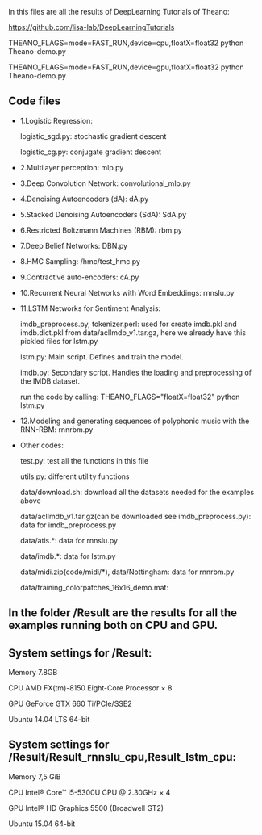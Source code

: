 In this files are all the results of DeepLearning Tutorials of Theano:

https://github.com/lisa-lab/DeepLearningTutorials

THEANO_FLAGS=mode=FAST_RUN,device=cpu,floatX=float32 python Theano-demo.py

THEANO_FLAGS=mode=FAST_RUN,device=gpu,floatX=float32 python Theano-demo.py

Code files
--------------

- 1.Logistic Regression: 

	logistic_sgd.py: stochastic gradient descent 

	logistic_cg.py: conjugate gradient descent

- 2.Multilayer perception: mlp.py

- 3.Deep Convolution Network: convolutional_mlp.py

- 4.Denoising Autoencoders (dA): dA.py

- 5.Stacked Denoising Autoencoders (SdA): SdA.py

- 6.Restricted Boltzmann Machines (RBM): rbm.py

- 7.Deep Belief Networks: DBN.py

- 8.HMC Sampling: /hmc/test_hmc.py

- 9.Contractive auto-encoders: cA.py

- 10.Recurrent Neural Networks with Word Embeddings: rnnslu.py

- 11.LSTM Networks for Sentiment Analysis: 

	imdb_preprocess.py, tokenizer.perl: used for create imdb.pkl and imdb.dict.pkl from data/aclImdb_v1.tar.gz, here we already have this pickled files for lstm.py

	lstm.py: Main script. Defines and train the model.

	imdb.py: Secondary script. Handles the loading and preprocessing of the IMDB dataset.

	run the code by calling: THEANO_FLAGS="floatX=float32" python lstm.py

- 12.Modeling and generating sequences of polyphonic music with the RNN-RBM: rnnrbm.py

- Other codes:

	test.py: test all the functions in this file

	utils.py: different utility functions

	data/download.sh: download all the datasets needed for the examples above

	data/aclImdb_v1.tar.gz(can be downloaded see imdb_preprocess.py): data for imdb_preprocess.py

	data/atis.*: data for rnnslu.py

	data/imdb.*: data for lstm.py

	data/midi.zip(code/midi/*), data/Nottingham: data for rnnrbm.py

	data/training_colorpatches_16x16_demo.mat:

In the folder /Result are the results for all the examples running both on CPU and GPU.
--------------

System settings for /Result:
--------------
Memory 7.8GB

CPU AMD FX(tm)-8150 Eight-Core Processor × 8 

GPU GeForce GTX 660 Ti/PCIe/SSE2

Ubuntu 14.04 LTS 64-bit

System settings for /Result/Result_rnnslu_cpu,Result_lstm_cpu:
-----------------
Memory 7,5 GiB

CPU Intel® Core™ i5-5300U CPU @ 2.30GHz × 4 

GPU Intel® HD Graphics 5500 (Broadwell GT2) 

Ubuntu 15.04 64-bit
